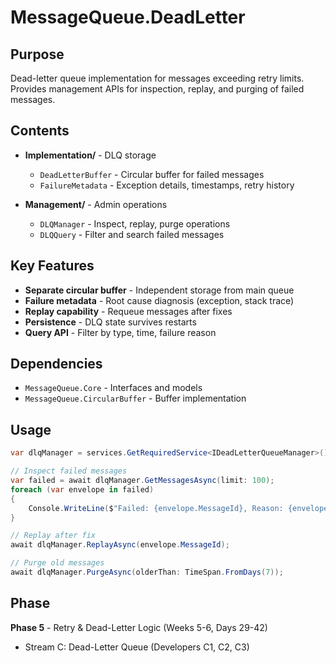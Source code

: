 # MessageQueue.DeadLetter

## Purpose

Dead-letter queue implementation for messages exceeding retry limits. Provides management APIs for inspection, replay, and purging of failed messages.

## Contents

- **Implementation/** - DLQ storage
  - `DeadLetterBuffer` - Circular buffer for failed messages
  - `FailureMetadata` - Exception details, timestamps, retry history

- **Management/** - Admin operations
  - `DLQManager` - Inspect, replay, purge operations
  - `DLQQuery` - Filter and search failed messages

## Key Features

- **Separate circular buffer** - Independent storage from main queue
- **Failure metadata** - Root cause diagnosis (exception, stack trace)
- **Replay capability** - Requeue messages after fixes
- **Persistence** - DLQ state survives restarts
- **Query API** - Filter by type, time, failure reason

## Dependencies

- `MessageQueue.Core` - Interfaces and models
- `MessageQueue.CircularBuffer` - Buffer implementation

## Usage

```csharp
var dlqManager = services.GetRequiredService<IDeadLetterQueueManager>();

// Inspect failed messages
var failed = await dlqManager.GetMessagesAsync(limit: 100);
foreach (var envelope in failed)
{
    Console.WriteLine($"Failed: {envelope.MessageId}, Reason: {envelope.FailureReason}");
}

// Replay after fix
await dlqManager.ReplayAsync(envelope.MessageId);

// Purge old messages
await dlqManager.PurgeAsync(olderThan: TimeSpan.FromDays(7));
```

## Phase

**Phase 5** - Retry & Dead-Letter Logic (Weeks 5-6, Days 29-42)
- Stream C: Dead-Letter Queue (Developers C1, C2, C3)
